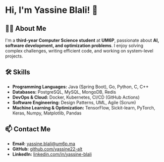 # Hi, I'm Yassine Blali! 👋
[](https://github-readme-stats.vercel.app/api?username=yassine22-alt&theme=tokyonight&show_icons=true%22%20height=150)

[](https://github-readme-stats.vercel.app/api/top-langs/?username=yassine22-alt&langs_count=5&theme=tokyonight"height=150)
## 👨‍🎓 About Me  
I'm a **third-year Computer Science student** at **UM6P**, passionate about **AI, software development, and optimization problems**. I enjoy solving complex challenges, writing efficient code, and working on system-level projects.

## 🛠 Skills
- **Programming Languages:** Java (Spring Boot), Go, Python, C, C++
- **Databases:** PostgreSQL, MySQL, MongoDB, Redis  
- **DevOps & Cloud:** Docker, Kubernetes, CI/CD (GitHub Actions)  
- **Software Engineering:** Design Patterns, UML, Agile (Scrum)  
- **Machine Learning & Optimization:** TensorFlow, Sickit-learn, PyTorch, Keras, Numpy, Matplotlib, Pandas 

## 📫 Contact Me  
- **Email:** yassine.blali@um6p.ma
- **GitHub:** [github.com/yassine22-alt](https://github.com/yassine22-alt)  
- **LinkedIn:** [linkedin.com/in/yassine-blali](https://www.linkedin.com/in/yassine-blali-93a1b6256/)  
